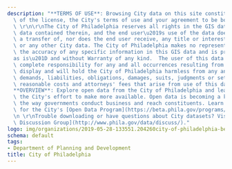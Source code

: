 ```yaml
---
description: "**TERMS OF USE**: Browsing City data on this site constitutes acceptance\
  \ of the license, the City's terms of use and your agreement to be bound by them.\
  \ \r\n\r\nThe City of Philadelphia reserves all rights in the GIS database and any\
  \ data contained therein, and the end user\u2019s use of the data does not constitute\
  \ a transfer of, nor does the end user receive, any title or interest in the database\
  \ or any other City data. The City of Philadelphia makes no representation about\
  \ the accuracy of any specific information in this GIS data and is provided \u201C\
  as is\u201D and without Warranty of any kind.  The user of this data will assume\
  \ complete responsibility for any and all occurrences resulting from its use or\
  \ display and will hold the City of Philadelphia harmless from any and all claims,\
  \ demands, liabilities, obligations, damages, suits, judgments or settlements, including\
  \ reasonable costs and attorneys' fees that arise from use of this data.\r\n\r\n\
  **OVERVIEW**: Explore open data from the City of Philadelphia and learn more about\
  \ the City's effort to make more available. Open data is becoming a key part of\
  \ the way governments conduct business and reach constituents. Learn what's next\
  \ for the City's [Open Data Program](https://beta.phila.gov/programs/open-data-program/).\r\
  \n \r\nTrouble downloading or have questions about City datasets? Visit the [OpenDataPhilly\
  \ Discussion Group](http://www.phila.gov/data/discuss/)."
logo: img/organizations/2019-05-28-133551.204260city-of-philadelphia-bell.png
schema: default
tags:
- Department of Planning and Development
title: City of Philadelphia
---
```

